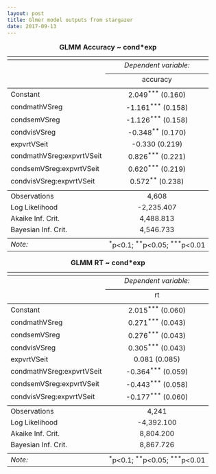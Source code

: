 ```yaml
---
layout: post
title: Glmer model outputs from stargazer
date: 2017-09-13
---
```


<table style="text-align:center"><caption><strong>GLMM Accuracy ~ cond*exp</strong></caption>
<tr><td colspan="2" style="border-bottom: 1px solid black"></td></tr><tr><td style="text-align:left"></td><td><em>Dependent variable:</em></td></tr>
<tr><td></td><td colspan="1" style="border-bottom: 1px solid black"></td></tr>
<tr><td style="text-align:left"></td><td>accuracy</td></tr>
<tr><td colspan="2" style="border-bottom: 1px solid black"></td></tr><tr><td style="text-align:left">Constant</td><td>2.049<sup>***</sup> (0.160)</td></tr>
<tr><td style="text-align:left">condmathVSreg</td><td>-1.161<sup>***</sup> (0.158)</td></tr>
<tr><td style="text-align:left">condsemVSreg</td><td>-1.126<sup>***</sup> (0.158)</td></tr>
<tr><td style="text-align:left">condvisVSreg</td><td>-0.348<sup>**</sup> (0.170)</td></tr>
<tr><td style="text-align:left">expvrtVSeit</td><td>-0.330 (0.219)</td></tr>
<tr><td style="text-align:left">condmathVSreg:expvrtVSeit</td><td>0.826<sup>***</sup> (0.221)</td></tr>
<tr><td style="text-align:left">condsemVSreg:expvrtVSeit</td><td>0.620<sup>***</sup> (0.219)</td></tr>
<tr><td style="text-align:left">condvisVSreg:expvrtVSeit</td><td>0.572<sup>**</sup> (0.238)</td></tr>
<tr><td colspan="2" style="border-bottom: 1px solid black"></td></tr><tr><td style="text-align:left">Observations</td><td>4,608</td></tr>
<tr><td style="text-align:left">Log Likelihood</td><td>-2,235.407</td></tr>
<tr><td style="text-align:left">Akaike Inf. Crit.</td><td>4,488.813</td></tr>
<tr><td style="text-align:left">Bayesian Inf. Crit.</td><td>4,546.733</td></tr>
<tr><td colspan="2" style="border-bottom: 1px solid black"></td></tr><tr><td style="text-align:left"><em>Note:</em></td><td style="text-align:right"><sup>*</sup>p<0.1; <sup>**</sup>p<0.05; <sup>***</sup>p<0.01</td></tr>
</table>


<table style="text-align:center"><caption><strong>GLMM RT ~ cond*exp</strong></caption>
<tr><td colspan="2" style="border-bottom: 1px solid black"></td></tr><tr><td style="text-align:left"></td><td><em>Dependent variable:</em></td></tr>
<tr><td></td><td colspan="1" style="border-bottom: 1px solid black"></td></tr>
<tr><td style="text-align:left"></td><td>rt</td></tr>
<tr><td colspan="2" style="border-bottom: 1px solid black"></td></tr><tr><td style="text-align:left">Constant</td><td>2.015<sup>***</sup> (0.060)</td></tr>
<tr><td style="text-align:left">condmathVSreg</td><td>0.271<sup>***</sup> (0.043)</td></tr>
<tr><td style="text-align:left">condsemVSreg</td><td>0.276<sup>***</sup> (0.043)</td></tr>
<tr><td style="text-align:left">condvisVSreg</td><td>0.305<sup>***</sup> (0.043)</td></tr>
<tr><td style="text-align:left">expvrtVSeit</td><td>0.081 (0.085)</td></tr>
<tr><td style="text-align:left">condmathVSreg:expvrtVSeit</td><td>-0.364<sup>***</sup> (0.059)</td></tr>
<tr><td style="text-align:left">condsemVSreg:expvrtVSeit</td><td>-0.443<sup>***</sup> (0.058)</td></tr>
<tr><td style="text-align:left">condvisVSreg:expvrtVSeit</td><td>-0.177<sup>***</sup> (0.060)</td></tr>
<tr><td colspan="2" style="border-bottom: 1px solid black"></td></tr><tr><td style="text-align:left">Observations</td><td>4,241</td></tr>
<tr><td style="text-align:left">Log Likelihood</td><td>-4,392.100</td></tr>
<tr><td style="text-align:left">Akaike Inf. Crit.</td><td>8,804.200</td></tr>
<tr><td style="text-align:left">Bayesian Inf. Crit.</td><td>8,867.726</td></tr>
<tr><td colspan="2" style="border-bottom: 1px solid black"></td></tr><tr><td style="text-align:left"><em>Note:</em></td><td style="text-align:right"><sup>*</sup>p<0.1; <sup>**</sup>p<0.05; <sup>***</sup>p<0.01</td></tr>
</table>
